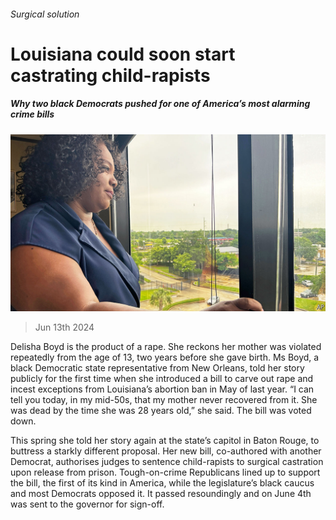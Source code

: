 ###### Surgical solution

# Louisiana could soon start castrating child-rapists 

##### Why two black Democrats pushed for one of America’s most alarming crime bills 

![image](images/20240615_USP001.jpg) 

> Jun 13th 2024 

Delisha Boyd is the product of a rape. She reckons her mother was violated repeatedly from the age of 13, two years before she gave birth. Ms Boyd, a black Democratic state representative from New Orleans, told her story publicly for the first time when she introduced a bill to carve out rape and incest exceptions from Louisiana’s abortion ban in May of last year. “I can tell you today, in my mid-50s, that my mother never recovered from it. She was dead by the time she was 28 years old,” she said. The bill was voted down. 

This spring she told her story again at the state’s capitol in Baton Rouge, to buttress a starkly different proposal. Her new bill, co-authored with another Democrat, authorises judges to sentence child-rapists to surgical castration upon release from prison. Tough-on-crime Republicans lined up to support the bill, the first of its kind in America, while the legislature’s black caucus and most Democrats opposed it. It passed resoundingly and on June 4th was sent to the governor for sign-off. 

